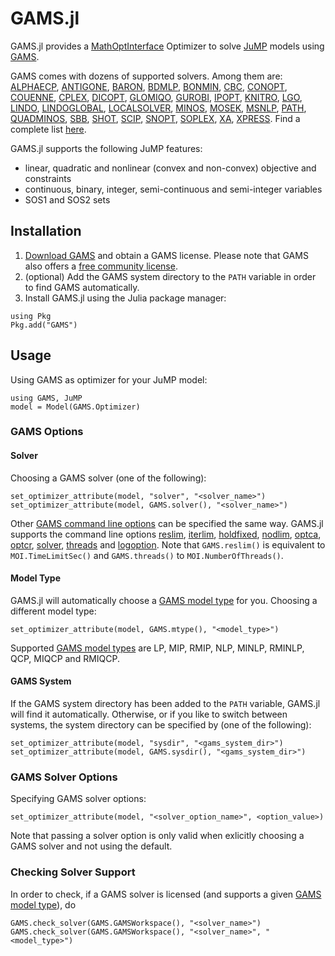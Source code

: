 
# GAMS.jl

GAMS.jl provides a
[MathOptInterface](https://github.com/JuliaOpt/MathOptInterface.jl) Optimizer to
solve [JuMP](https://github.com/JuliaOpt/JuMP.jl) models using
[GAMS](https://www.gams.com/).

GAMS comes with dozens of supported solvers. Among them are:
[ALPHAECP](https://www.gams.com/latest/docs/S_ALPHAECP.html),
[ANTIGONE](https://www.gams.com/latest/docs/S_ANTIGONE.html),
[BARON](https://www.gams.com/latest/docs/S_BARON.html),
[BDMLP](https://www.gams.com/latest/docs/S_BDMLP.html),
[BONMIN](https://www.gams.com/latest/docs/S_BONMIN.html),
[CBC](https://www.gams.com/latest/docs/S_CBC.html),
[CONOPT](https://www.gams.com/latest/docs/S_CONOPT.html),
[COUENNE](https://www.gams.com/latest/docs/S_COUENNE.html),
[CPLEX](https://www.gams.com/latest/docs/S_CPLEX.html),
[DICOPT](https://www.gams.com/latest/docs/S_DICOPT.html),
[GLOMIQO](https://www.gams.com/latest/docs/S_GLOMIQO.html),
[GUROBI](https://www.gams.com/latest/docs/S_GUROBI.html),
[IPOPT](https://www.gams.com/latest/docs/S_IPOPT.html),
[KNITRO](https://www.gams.com/latest/docs/S_KNITRO.html),
[LGO](https://www.gams.com/latest/docs/S_LGO.html),
[LINDO](https://www.gams.com/latest/docs/S_LINDO.html),
[LINDOGLOBAL](https://www.gams.com/latest/docs/S_LINDO.html),
[LOCALSOLVER](https://www.gams.com/latest/docs/S_LOCALSOLVER.html),
[MINOS](https://www.gams.com/latest/docs/S_MINOS.html),
[MOSEK](https://www.gams.com/latest/docs/S_MOSEK.html),
[MSNLP](https://www.gams.com/latest/docs/S_MSNLP.html),
[PATH](https://www.gams.com/latest/docs/S_PATH.html),
[QUADMINOS](https://www.gams.com/latest/docs/S_MINOS.html),
[SBB](https://www.gams.com/latest/docs/S_SBB.html),
[SHOT](https://www.gams.com/latest/docs/S_SHOT.html),
[SCIP](https://www.gams.com/latest/docs/S_SCIP.html),
[SNOPT](https://www.gams.com/latest/docs/S_SNOPT.html),
[SOPLEX](https://www.gams.com/latest/docs/S_SOPLEX.html),
[XA](https://www.gams.com/latest/docs/S_XA.html),
[XPRESS](https://www.gams.com/latest/docs/S_XPRESS.html).
Find a complete list [here](https://www.gams.com/latest/docs/S_MAIN.html).

GAMS.jl supports the following JuMP features:
- linear, quadratic and nonlinear (convex and non-convex) objective and constraints
- continuous, binary, integer, semi-continuous and semi-integer variables
- SOS1 and SOS2 sets


## Installation

1. [Download GAMS](https://www.gams.com/download/) and obtain a
GAMS license. Please note that GAMS also offers a [free community
license](https://www.gams.com/latest/docs/UG_License.html#GAMS_Community_Licenses).
2. (optional) Add the GAMS system directory to the `PATH` variable in order to
find GAMS automatically.
3. Install GAMS.jl using the Julia package manager:
```
using Pkg
Pkg.add("GAMS")
```

## Usage

Using GAMS as optimizer for your JuMP model:
```
using GAMS, JuMP
model = Model(GAMS.Optimizer)
```

### GAMS Options

#### Solver

Choosing a GAMS solver (one of the following):
```
set_optimizer_attribute(model, "solver", "<solver_name>")
set_optimizer_attribute(model, GAMS.solver(), "<solver_name>")
```
Other [GAMS command line options](https://www.gams.com/latest/docs/UG_GamsCall.html#UG_GamsCall_ListOfCommandLineParameters) can be specified the same way. GAMS.jl
supports the command line options
[reslim](https://www.gams.com/latest/docs/UG_GamsCall.html#GAMSAOreslim),
[iterlim](https://www.gams.com/latest/docs/UG_GamsCall.html#GAMSAOiterlim),
[holdfixed](https://www.gams.com/latest/docs/UG_GamsCall.html#GAMSAOholdfixed),
[nodlim](https://www.gams.com/latest/docs/UG_GamsCall.html#GAMSAOnodlim),
[optca](https://www.gams.com/latest/docs/UG_GamsCall.html#GAMSAOoptca),
[optcr](https://www.gams.com/latest/docs/UG_GamsCall.html#GAMSAOoptcr),
[solver](https://www.gams.com/latest/docs/UG_GamsCall.html#GAMSAOsolver),
[threads](https://www.gams.com/latest/docs/UG_GamsCall.html#GAMSAOthreads) and
[logoption](https://www.gams.com/latest/docs/UG_GamsCall.html#GAMSAOlogoption).
Note that `GAMS.reslim()` is equivalent to `MOI.TimeLimitSec()` and
`GAMS.threads()` to `MOI.NumberOfThreads()`.

#### Model Type

GAMS.jl will automatically choose a [GAMS model
type](https://www.gams.com/latest/docs/UG_ModelSolve.html#UG_ModelSolve_ModelClassificationOfModels)
for you. Choosing a different model type:
```
set_optimizer_attribute(model, GAMS.mtype(), "<model_type>")
```
Supported [GAMS model
types](https://www.gams.com/latest/docs/UG_ModelSolve.html#UG_ModelSolve_ModelClassificationOfModels)
are LP, MIP, RMIP, NLP, MINLP, RMINLP, QCP, MIQCP and RMIQCP.

#### GAMS System

If the GAMS system directory has been added to the `PATH` variable, GAMS.jl will find
it automatically. Otherwise, or if you like to switch between systems, the
system directory can be specified by (one of the following):
```
set_optimizer_attribute(model, "sysdir", "<gams_system_dir>")
set_optimizer_attribute(model, GAMS.sysdir(), "<gams_system_dir>")
```

### GAMS Solver Options

Specifying GAMS solver options:
```
set_optimizer_attribute(model, "<solver_option_name>", <option_value>)
```
Note that passing a solver option is only valid when exlicitly choosing a GAMS
solver and not using the default.

### Checking Solver Support

In order to check, if a GAMS solver is licensed (and supports a given [GAMS
model
type](https://www.gams.com/latest/docs/UG_ModelSolve.html#UG_ModelSolve_ModelClassificationOfModels)),
do
```
GAMS.check_solver(GAMS.GAMSWorkspace(), "<solver_name>")
GAMS.check_solver(GAMS.GAMSWorkspace(), "<solver_name>", "<model_type>")
```
